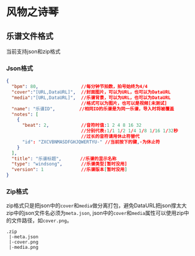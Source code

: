# 风物之诗琴


## 乐谱文件格式

当前支持json和zip格式

### Json格式
```json
{
  "bpm": 80,                //每分钟节拍数，拍号始终为4/4
  "cover":"[URL,DataURL]",  //封面图片，可以为URL，也可以为DataURL
  "media":"[URL,DataURL]",  //乐谱背景，可以为URL，也可以为DataURL
                            //格式可以为图片，也可以是视频[未测试]
  "name": "乐谱ID",         //相同ID的乐谱是为同一乐谱，导入时将被覆盖
  "notes": [
    {
      "beat": 2,            //音符时值:1 2 4 8 16 32
                            //分别代表:1/1 1/2 1/4 1/8 1/16 1/32秒
                            //过长的音符请用休止符替代
      "id": "ZXCVBNMASDFGHJQWERTYU-" //当前按下的键,-为休止符
    }
  ],
  "title": "乐谱标题",       //乐谱的显示名称
  "type": "windsong",       //乐谱类型[暂时没用]
  "version": 1              //乐谱版本[暂时没用]
}
```
### Zip格式
zip格式只是把json中的`cover`和`media`做分离打包，避免DataURL把json撑太大  
zip中的json文件名必须为`meta.json`, json中的`cover`和`media`属性可以使用zip中的文件路径，如`cover.png`。
```ls
.zip
 |-meta.json
 |-cover.png
 |-media.png
```
